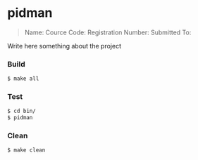# pidman

> Name: 
> Cource Code:
> Registration Number:
> Submitted To: 

Write here something about the project

### Build
```sh
$ make all
```

### Test
```sh
$ cd bin/
$ pidman
```

### Clean
```sh
$ make clean
```
